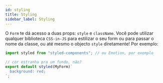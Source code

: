 ```yaml
---
id: styling
title: Styling
sidebar_label: Styling
---
```


O `Form` te dá acesso a duas props: `style` e `className`. Você pode utilizar qualquer biblioteca `CSS-in-JS` para estilizar o seu form ou para passar o nome da classe, ou até mesmo o objecto `style` diretamente! Por exemplo:

```js
import styled from "styled-components"; // ou Emotion, por exemplo

// cor estranha pra um fundo, não?
export default styled(MyForm)`
  background: red;
`;
```
